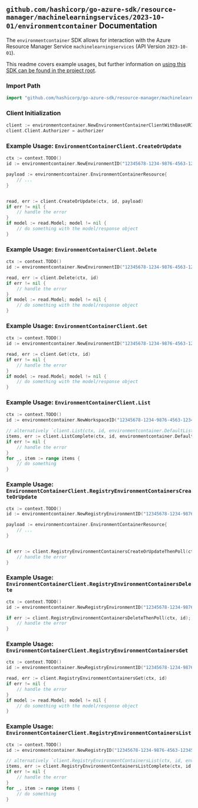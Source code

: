
## `github.com/hashicorp/go-azure-sdk/resource-manager/machinelearningservices/2023-10-01/environmentcontainer` Documentation

The `environmentcontainer` SDK allows for interaction with the Azure Resource Manager Service `machinelearningservices` (API Version `2023-10-01`).

This readme covers example usages, but further information on [using this SDK can be found in the project root](https://github.com/hashicorp/go-azure-sdk/tree/main/docs).

### Import Path

```go
import "github.com/hashicorp/go-azure-sdk/resource-manager/machinelearningservices/2023-10-01/environmentcontainer"
```


### Client Initialization

```go
client := environmentcontainer.NewEnvironmentContainerClientWithBaseURI("https://management.azure.com")
client.Client.Authorizer = authorizer
```


### Example Usage: `EnvironmentContainerClient.CreateOrUpdate`

```go
ctx := context.TODO()
id := environmentcontainer.NewEnvironmentID("12345678-1234-9876-4563-123456789012", "example-resource-group", "workspaceValue", "environmentValue")

payload := environmentcontainer.EnvironmentContainerResource{
	// ...
}


read, err := client.CreateOrUpdate(ctx, id, payload)
if err != nil {
	// handle the error
}
if model := read.Model; model != nil {
	// do something with the model/response object
}
```


### Example Usage: `EnvironmentContainerClient.Delete`

```go
ctx := context.TODO()
id := environmentcontainer.NewEnvironmentID("12345678-1234-9876-4563-123456789012", "example-resource-group", "workspaceValue", "environmentValue")

read, err := client.Delete(ctx, id)
if err != nil {
	// handle the error
}
if model := read.Model; model != nil {
	// do something with the model/response object
}
```


### Example Usage: `EnvironmentContainerClient.Get`

```go
ctx := context.TODO()
id := environmentcontainer.NewEnvironmentID("12345678-1234-9876-4563-123456789012", "example-resource-group", "workspaceValue", "environmentValue")

read, err := client.Get(ctx, id)
if err != nil {
	// handle the error
}
if model := read.Model; model != nil {
	// do something with the model/response object
}
```


### Example Usage: `EnvironmentContainerClient.List`

```go
ctx := context.TODO()
id := environmentcontainer.NewWorkspaceID("12345678-1234-9876-4563-123456789012", "example-resource-group", "workspaceValue")

// alternatively `client.List(ctx, id, environmentcontainer.DefaultListOperationOptions())` can be used to do batched pagination
items, err := client.ListComplete(ctx, id, environmentcontainer.DefaultListOperationOptions())
if err != nil {
	// handle the error
}
for _, item := range items {
	// do something
}
```


### Example Usage: `EnvironmentContainerClient.RegistryEnvironmentContainersCreateOrUpdate`

```go
ctx := context.TODO()
id := environmentcontainer.NewRegistryEnvironmentID("12345678-1234-9876-4563-123456789012", "example-resource-group", "registryValue", "environmentValue")

payload := environmentcontainer.EnvironmentContainerResource{
	// ...
}


if err := client.RegistryEnvironmentContainersCreateOrUpdateThenPoll(ctx, id, payload); err != nil {
	// handle the error
}
```


### Example Usage: `EnvironmentContainerClient.RegistryEnvironmentContainersDelete`

```go
ctx := context.TODO()
id := environmentcontainer.NewRegistryEnvironmentID("12345678-1234-9876-4563-123456789012", "example-resource-group", "registryValue", "environmentValue")

if err := client.RegistryEnvironmentContainersDeleteThenPoll(ctx, id); err != nil {
	// handle the error
}
```


### Example Usage: `EnvironmentContainerClient.RegistryEnvironmentContainersGet`

```go
ctx := context.TODO()
id := environmentcontainer.NewRegistryEnvironmentID("12345678-1234-9876-4563-123456789012", "example-resource-group", "registryValue", "environmentValue")

read, err := client.RegistryEnvironmentContainersGet(ctx, id)
if err != nil {
	// handle the error
}
if model := read.Model; model != nil {
	// do something with the model/response object
}
```


### Example Usage: `EnvironmentContainerClient.RegistryEnvironmentContainersList`

```go
ctx := context.TODO()
id := environmentcontainer.NewRegistryID("12345678-1234-9876-4563-123456789012", "example-resource-group", "registryValue")

// alternatively `client.RegistryEnvironmentContainersList(ctx, id, environmentcontainer.DefaultRegistryEnvironmentContainersListOperationOptions())` can be used to do batched pagination
items, err := client.RegistryEnvironmentContainersListComplete(ctx, id, environmentcontainer.DefaultRegistryEnvironmentContainersListOperationOptions())
if err != nil {
	// handle the error
}
for _, item := range items {
	// do something
}
```

